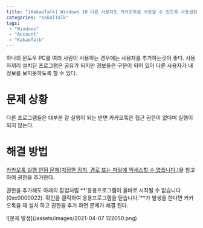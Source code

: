 ```yaml
---
title: "[KakaoTalk] Windows 10 다른 사용자도 카카오톡을 사용할 수 있도록 사용권한 주기"
categories: "KakalTalk"
tags:
 - "Windows"
 - "Account"
 - "KakaoTalk"
---
```


하나의 윈도우 PC를 여러 사람이 사용하는 경우에는 사용자를 추가하는것이 좋다. 사용자끼리 설치된 프로그램은 공유가 되지만 정보들은 구분이 되어 있어 다른 사용자가 내 정보를 보지못하도록 할 수 있다.

# 문제 상황

다른 프로그램들은 대부분 잘 실행이 되는 반면 카카오톡은 접근 권한이 없다며 실행이 되지 않는다.

# 해결 방법

[카카오톡 실행 안됨 문제(지정한 장치, 경로 또는 파일에 엑세스할 수 없습니다.)](https://doya-life.tistory.com/32)을 참고하여 권한을 추가한다.

권한을 추가해도 아래의 팝업처럼 **'응용프로그램이 올바로 시작될 수 없습니다(0xc0000022). 확인을 클릭하여 응용프로그램을 닫습니다.'**가 발생을 한다면 카카오톡을 재 설치 하고 권한을 추가 하면 문제가 해결 된다.

![문제 발생](/assets/images/2021-04-07 122050.png)